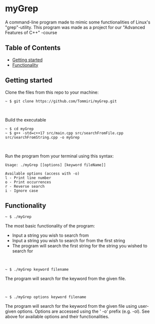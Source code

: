 # myGrep

A command-line program made to mimic some functionalities of Linux's "grep"-utility. This program was made as a project
for our "Advanced Features of C++" -course

## Table of Contents

* [Getting started](#getting-started)
* [Functionality](#functionality)

## Getting started

<a name="getting-started"></a>

Clone the files from this repo to your machine:

```console
~ $ git clone https://github.com/Tommiri/myGrep.git
```

<br>

Build the executable

```console
~ $ cd myGrep
~ $ g++ -std=c++17 src/main.cpp src/searchFromFile.cpp src/searchFromString.cpp -o myGrep
```

<br>

Run the program from your terminal using this syntax:

```console
Usage: ./myGrep [[options] [keyword fileName]]

Available options (access with -o)
l - Print line number
o - Print occurrences
r - Reverse search
i - Ignore case
```

## Functionality

<a name="functionality"></a>

```console
~ $ ./myGrep
```

The most basic functionality of the program:

* Input a string you wish to search from
* Input a string you wish to search for from the first string
* The program will search the first string for the string you wished to search for

<br>

```console
~ $ ./myGrep keyword filename
```

The program will search for the keyword from the given file.

<br>

```console
~ $ ./myGrep options keyword filename
```

The program will search for the keyword from the given file using user-given options. Options are accessed using the '
-o' prefix (e.g. -ol). See above for available options and their functionalities.

